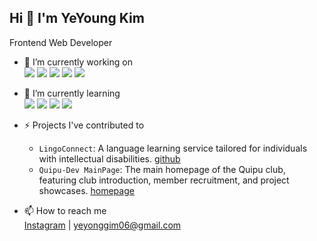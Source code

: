 ## Hi 👋 I'm YeYoung Kim

Frontend Web Developer

- 🔭 I’m currently working on <br>
  <img src="https://img.shields.io/badge/react-%23f2f2f2?style=for-the-badge&logo=react&logoColor=%2361dafb">
  <img src="https://img.shields.io/badge/javascript-%23f2f2f2?style=for-the-badge&logo=javascript&logoColor=%23F7DF1E">
  <img src="https://img.shields.io/badge/html5-%23f2f2f2?style=for-the-badge&logo=html5&logoColor=%23E34F26">
  <img src="https://img.shields.io/badge/css3-%23f2f2f2?style=for-the-badge&logo=css3&logoColor=%231572b6">
  <img src="https://img.shields.io/badge/git-%23f2f2f2?style=for-the-badge&logo=git&logoColor=%23f05032">

- 🌱 I’m currently learning <br>
  <img src="https://img.shields.io/badge/next.js-%23f2f2f2?style=for-the-badge&logo=next.js&logoColor=black">
  <img src="https://img.shields.io/badge/typescript-%23f2f2f2?style=for-the-badge&logo=typescript&logoColor=%233178c6">
  <img src="https://img.shields.io/badge/mysql-%23f2f2f2?style=for-the-badge&logo=mysql&logoColor=%234479a1">
  <img src="https://img.shields.io/badge/python-%23f2f2f2?style=for-the-badge&logo=python&logoColor=%233776ab">

- ⚡ Projects I've contributed to <br>
  - `LingoConnect`: A language learning service tailored for individuals with intellectual disabilities. [github](https://github.com/LingoConnect/LingoConnect.git)
  - `Quipu-Dev MainPage`: The main homepage of the Quipu club, featuring club introduction, member recruitment, and project showcases. [homepage](quipu.uos.ac.kr)
- 📫 How to reach me <br>
  [Instagram](https://www.instagram.com/ye._.zero/) | yeyonggim06@gmail.com
